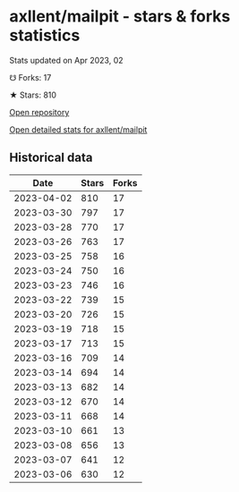 # axllent/mailpit - stars & forks statistics

Stats updated on Apr 2023, 02

☋ Forks: 17

★ Stars: 810

[Open repository](https://github.com/axllent/mailpit)

[Open detailed stats for axllent/mailpit](https://reviewgithub.com/rep/axllent/mailpit)

## Historical data
| Date | Stars | Forks |
|------|-------|-------|
| 2023-04-02 | 810 | 17 | 
| 2023-03-30 | 797 | 17 | 
| 2023-03-28 | 770 | 17 | 
| 2023-03-26 | 763 | 17 | 
| 2023-03-25 | 758 | 16 | 
| 2023-03-24 | 750 | 16 | 
| 2023-03-23 | 746 | 16 | 
| 2023-03-22 | 739 | 15 | 
| 2023-03-20 | 726 | 15 | 
| 2023-03-19 | 718 | 15 | 
| 2023-03-17 | 713 | 15 | 
| 2023-03-16 | 709 | 14 | 
| 2023-03-14 | 694 | 14 | 
| 2023-03-13 | 682 | 14 | 
| 2023-03-12 | 670 | 14 | 
| 2023-03-11 | 668 | 14 | 
| 2023-03-10 | 661 | 13 | 
| 2023-03-08 | 656 | 13 | 
| 2023-03-07 | 641 | 12 | 
| 2023-03-06 | 630 | 12 | 

